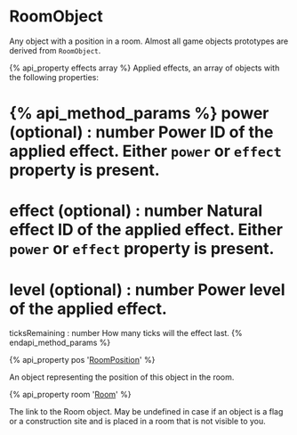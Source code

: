 # RoomObject

Any object with a position in a room. Almost all game objects prototypes are derived from `RoomObject`.

{% api_property effects array %}
Applied effects, an array of objects with the following properties:

{% api_method_params %}
power (optional) : number
Power ID of the applied effect. Either `power` or `effect` property is present.
===
effect (optional) : number
Natural effect ID of the applied effect. Either `power` or `effect` property is present.
===
level (optional) : number 
Power level of the applied effect.
===
ticksRemaining : number
How many ticks will the effect last.
{% endapi_method_params %}

{% api_property pos '<a href="#RoomPosition">RoomPosition</a>' %}
 


An object representing the position of this object in the room.



{% api_property room '<a href="#Room">Room</a>' %}



The link to the Room object. May be undefined in case if an object is a flag or a construction site and is placed in a room that is not visible to you.


